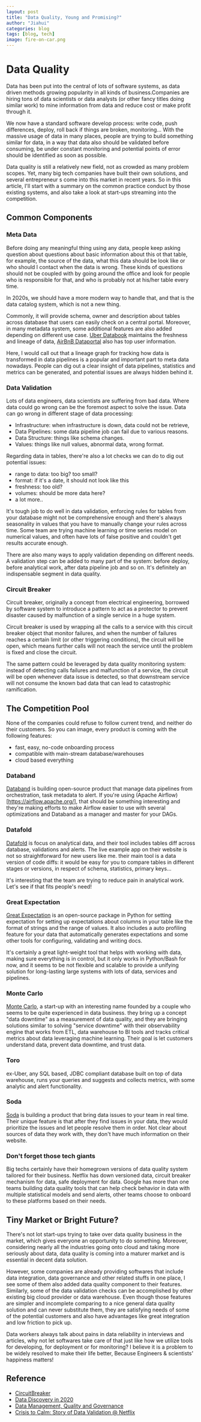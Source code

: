 ```yaml
---
layout: post
title: "Data Quality, Young and Promising?"
author: "Jiahui"
categories: blog
tags: [blog, tech]
image: fire-on-car.png
---
```

# Data Quality

Data has been put into the central of lots of software systems, as data driven methods growing popularity in all kinds of business.Companies are hiring tons of data scientists or data analysts (or other fancy titles doing similar work) to mine information from data and reduce cost or make profit through it. 

We now have a standard software develop process: write code, push differences, deploy, roll back if things are broken, monitoring... With the massive usage of data in many places, people are trying to build something similar for data, in a way that data also should be validated before consuming, be under constant monitoring and potential points of error should be identified as soon as possible.

Data quality is still a relatively new field, not as crowded as many problem scopes. Yet, many big tech companies have built their own solutions, and several entrepreneur s come into this market in recent years. So in this article, I'll start with a summary on the common practice conduct by those existing systems, and also take a look at start-ups streaming into the competition.

## Common Components
### Meta Data
Before doing any meaningful thing using any data, people keep asking question about questions about basic information about this ot that table, for example, the source of the data, what this data should be look like or who should I contact when the data is wrong. These kinds of questions should not be coupled with by going around the office and look for people who is responsible for that, and who is probably not at his/her table every time. 

In 2020s, we should have a more modern way to handle that, and that is the data catalog system, which is not a new thing. 

Commonly, it will provide schema, owner and description about tables across database that users can easily check on a central portal. Moreover, in many metadata system, some additional features are also added depending on different use case. [Uber Databook](https://eng.uber.com/databook/) maintains the freshness and lineage of data, [AirBnB Dataportal](https://medium.com/airbnb-engineering/democratizing-data-at-airbnb-852d76c51770) also has top user information.

Here, I would call out that a lineage graph for tracking how data is transformed in data pipelines is a popular and important part to meta data nowadays. People can dig out a clear insight of data pipelines, statistics and metrics can be generated, and potential issues are always hidden behind it.

### Data Validation
Lots of data engineers, data scientists are suffering from bad data. Where data could go wrong can be the foremost aspect to solve the issue. Data can go wrong in different stage of data processing:
- Infrastructure: when infrastructure is down, data could not be retrieve,     
- Data Pipelines: some data pipeline job can fail due to various reasons.
- Data Structure: things like schema changes.
- Values: things like null values, abnormal data, wrong format.

Regarding data in tables, there're also a lot checks we can do to dig out potential issues:
- range to data: too big? too small?
- format: if it's a date, it should not look like this
- freshness: too old?
- volumes: should be more data here?
- a lot more..

It's tough job to do well in data validation, enforcing rules for tables from your database might not be comprehensive enough and there's always seasonality in values that you have to manually change your rules across time. Some team are trying machine learning or time series model on numerical values, and often have lots of false positive and couldn't get results accurate enough. 

There are also many ways to apply validation depending on different needs. A validation step can be added to many part of the system: before deploy, before analytical work, after data pipeline job and so on. It's definitely an indispensable segment in data quality.

### Circuit Breaker
Circuit breaker, originally a concept from electrical engineering, borrowed by software system to introduce a pattern to act as a protector to prevent disaster caused by malfunction of a single service in a huge system. 

Circuit breaker is used by wrapping all the calls to a service with this circuit breaker object that monitor failures, and when the number of failures reaches a certain limit (or other triggering conditions), the circuit will be open, which means further calls will not reach the service until the problem is fixed and close the circuit.

The same pattern could be leveraged by data quality monitoring system: instead of detecting calls failures and malfunction of a service, the circuit will be open whenever data issue is detected, so that downstream service will not consume the known bad data that can lead to catastrophic ramification.

## The Competition Pool
None of the companies could refuse to follow current trend, and neither do their customers. So you can image, every product is coming with the following features:
- fast, easy, no-code onboarding process
- compatible with main-stream database/warehouses
- cloud based everything

### Databand
[Databand](https://databand.ai/) is building open-source product that manage data pipelines from orchestration, task metadata to alert. If you're using (Apache Airflow)[https://airflow.apache.org/], that should be something interesting and they're making efforts to make Airflow easier to use with several optimizations and Databand as a manager and master for your DAGs.

### Datafold
[Datafold](https://www.datafold.com/) is focus on analytical data, and their tool includes tables diff across database, validations and alerts. The live example app on their website is not so straightforward for new users like me. their main tool is a data version of code diffs: it would be easy for you to compare tables in different stages or versions, in respect of schema, statistics, primary keys... 

It's interesting that the team are trying to reduce pain in analytical work. Let's see if that fits people's need! 

### Great Expectation
[Great Expectation](https://greatexpectations.io/) is an open-source package in Python for setting expectation for setting up expectations about columns in your table like the format of strings and the range of values. It also includes a auto profiling feature for your data that automatically generates expectations and some other tools for configuring, validating and writing docs.

It's certainly a great light-weight tool that helps with working with data, making sure everything is in control, but it only works in Python/Bash for now, and it seems to be not flexible and scalable to provide a unifying solution for long-lasting large systems with lots of data, services and pipelines.

### Monte Carlo
[Monte Carlo](https://www.montecarlodata.com/), a start-up with an interesting name founded by a couple who seems to be quite experienced in data business. they bring up a concept "data downtime" as a measurement of data quality, and they are bringing solutions similar to solving "service downtime" with their observability engine that works from ETL, data warehouse to BI tools and tracks critical metrics about data leveraging machine learning. Their goal is let customers understand data, prevent data downtime, and trust data.

### Toro
ex-Uber, any SQL based, JDBC compliant database
built on top of data warehouse, runs your queries and suggests and collects metrics, with some analytic and alert functionality.

### Soda
[Soda](https://www.soda.io/) is building a product that bring data issues to your team in real time. Their unique feature is that after they find issues in your data, they would prioritize the issues and let people resolve them in order. Not clear about sources of data they work with, they don't have much information on their website. 

### Don't forget those tech giants
Big techs certainly have their homegrown versions of data quality system tailored for their business. Netflix has down versioned data, circuit breaker mechanism for data, safe deployment for data. Google has more than one teams building data quality tools that can help check behavior in data with multiple statistical models and send alerts, other teams choose to onboard to these platforms based on their needs. 

## Tiny Market or Bright Future?
There's not lot start-ups trying to take over data quality business in the market, which gives everyone an opportunity to do something. Moreover, considering nearly all the industries going onto cloud and taking more seriously about data, data quality is coming into a maturer market and is essential in decent data solution. 

However, some companies are already providing softwares that include data integration, data governance and other related stuffs in one place, I see some of them also added data quality component to their features. Similarly, some of the data validation checks can be accomplished by other existing big cloud provider or data warehouse. Even though those features are simpler and incomplete comparing to a nice general data quality solution and can never substitute them, they are satisfying needs of some of the potential customers and also have advantages like great integration and low friction to pick up.

Data workers always talk about pains in data reliability in interviews and articles, why not let softwares take care of that just like how we utilize tools for developing, for deployment or for monitoring? I believe it is a problem to be widely resolved to make their life better, Because Engineers & scientists' happiness matters!

## Reference
- [CircuitBreaker](https://martinfowler.com/bliki/CircuitBreaker.html)
- [Data Discovery in 2020](https://medium.com/toro-data-quality/data-discovery-in-2020-8c85eed328bb)
- [Data Management, Quality and Governance](https://medium.com/analytics-and-data/data-management-quality-and-governance-3082fff40950)
- [Crisis to Calm: Story of Data Validation @ Netflix](https://www.infoq.com/presentations/data-validation-netflix/)